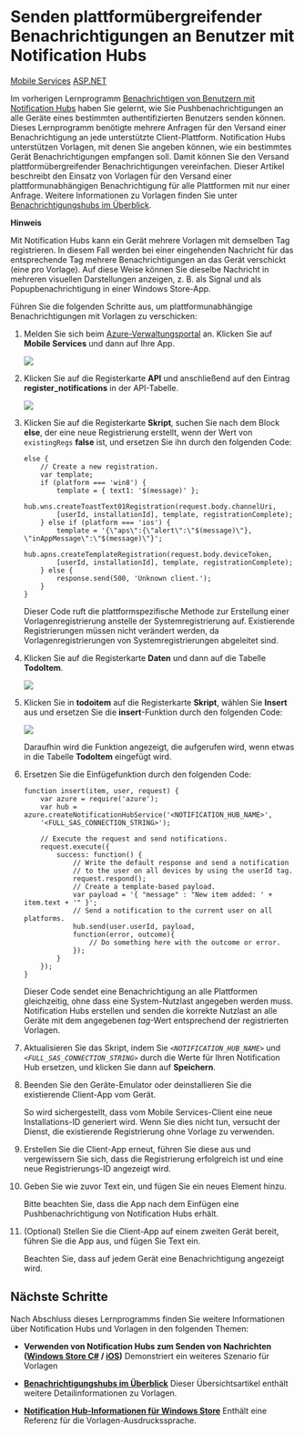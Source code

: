 <properties linkid="manage-services-notification-hubs-notify-users-xplat-mobile-services" urlDisplayName="notify users xplat mobile services" pageTitle="Send cross-platform notifications to users with Notification Hubs (Mobile Services)" metaKeywords="" description="Learn how to use Notification Hubs templates to send, in a single request, a platform-agnostic notification that targets all platforms." metaCanonical="" services="mobile-services,notification-hubs" documentationCenter="" title="Send cross-platform notifications to users with Notification Hubs" authors="glenga" solutions="" manager="" editor="" />

<tags ms.service="notification-hubs" ms.workload="mobile" ms.tgt_pltfrm="mobile-multiple" ms.devlang="multiple" ms.topic="article" ms.date="01/01/1900" ms.author="glenga" />

# Senden plattformübergreifender Benachrichtigungen an Benutzer mit Notification Hubs

<div class="dev-center-tutorial-selector sublanding">
    <a href="/de-de/documentation/articles/notification-hubs-mobile-services-cross-platform-notify-users/" title="Mobile Services" class="current">Mobile Services</a>
    <a href="/de-de/documentation/articles/notification-hubs-aspnet-cross-platform-notify-users/" title="ASP.NET">ASP.NET</a>
</div>

Im vorherigen Lernprogramm [Benachrichtigen von Benutzern mit Notification Hubs][Benachrichtigen von Benutzern mit Notification Hubs] haben Sie gelernt, wie Sie Pushbenachrichtigungen an alle Geräte eines bestimmten authentifizierten Benutzers senden können. Dieses Lernprogramm benötigte mehrere Anfragen für den Versand einer Benachrichtigung an jede unterstützte Client-Plattform. Notification Hubs unterstützen Vorlagen, mit denen Sie angeben können, wie ein bestimmtes Gerät Benachrichtigungen empfangen soll. Damit können Sie den Versand plattformübergreifender Benachrichtigungen vereinfachen. Dieser Artikel beschreibt den Einsatz von Vorlagen für den Versand einer plattformunabhängigen Benachrichtigung für alle Plattformen mit nur einer Anfrage. Weitere Informationen zu Vorlagen finden Sie unter [Benachrichtigungshubs im Überblick][Benachrichtigungshubs im Überblick].

<div class="dev-callout"><b>Hinweis</b>
    <p>Mit Notification Hubs kann ein Ger&auml;t mehrere Vorlagen mit demselben Tag registrieren. In diesem Fall werden bei einer eingehenden Nachricht f&uuml;r das entsprechende Tag mehrere Benachrichtigungen an das Ger&auml;t verschickt (eine pro Vorlage). Auf diese Weise k&ouml;nnen Sie dieselbe Nachricht in mehreren visuellen Darstellungen anzeigen, z. B. als Signal und als Popupbenachrichtigung in einer Windows Store-App.</p>
</div>

Führen Sie die folgenden Schritte aus, um plattformunabhängige Benachrichtigungen mit Vorlagen zu verschicken:

1.  Melden Sie sich beim [Azure-Verwaltungsportal][Azure-Verwaltungsportal] an. Klicken Sie auf **Mobile Services** und dann auf Ihre App.

    ![][0]

2.  Klicken Sie auf die Registerkarte **API** und anschließend auf den Eintrag **register\_notifications** in der API-Tabelle.

    ![][1]

3.  Klicken Sie auf die Registerkarte **Skript**, suchen Sie nach dem Block **else**, der eine neue Registrierung erstellt, wenn der Wert von `existingRegs` **false** ist, und ersetzen Sie ihn durch den folgenden Code:

        else {
            // Create a new registration.
            var template;
            if (platform === 'win8') {                
                template = { text1: '$(message)' };              
                hub.wns.createToastText01Registration(request.body.channelUri, 
                [userId, installationId], template, registrationComplete);
            } else if (platform === 'ios') {
                template = '{\"aps\":{\"alert\":\"$(message)\"}, \"inAppMessage\":\"$(message)\"}';
                hub.apns.createTemplateRegistration(request.body.deviceToken, 
                [userId, installationId], template, registrationComplete);
            } else {
                response.send(500, 'Unknown client.');
            }
        }

    Dieser Code ruft die plattformspezifische Methode zur Erstellung einer Vorlagenregistrierung anstelle der Systemregistrierung auf. Existierende Registrierungen müssen nicht verändert werden, da Vorlagenregistrierungen von Systemregistrierungen abgeleitet sind.

4.  Klicken Sie auf die Registerkarte **Daten** und dann auf die Tabelle **TodoItem**.

    ![][2]

5.  Klicken Sie in **todoitem** auf die Registerkarte **Skript**, wählen Sie **Insert** aus und ersetzen Sie die **insert**-Funktion durch den folgenden Code:

    ![][3]

    Daraufhin wird die Funktion angezeigt, die aufgerufen wird, wenn etwas in die Tabelle **TodoItem** eingefügt wird.

6.  Ersetzen Sie die Einfügefunktion durch den folgenden Code:

        function insert(item, user, request) {
            var azure = require('azure');
            var hub = azure.createNotificationHubService('<NOTIFICATION_HUB_NAME>', 
            '<FULL_SAS_CONNECTION_STRING>');

            // Execute the request and send notifications.
            request.execute({
                success: function() {
                    // Write the default response and send a notification 
                    // to the user on all devices by using the userId tag.
                    request.respond();
                    // Create a template-based payload.
                    var payload = '{ "message" : "New item added: ' + item.text + '" }';            
                    // Send a notification to the current user on all platforms. 
                    hub.send(user.userId, payload,  
                    function(error, outcome){
                        // Do something here with the outcome or error.
                    });     
                }
            });
        }

    Dieser Code sendet eine Benachrichtigung an alle Plattformen gleichzeitig, ohne dass eine System-Nutzlast angegeben werden muss. Notification Hubs erstellen und senden die korrekte Nutzlast an alle Geräte mit dem angegebenen *tag*-Wert entsprechend der registrierten Vorlagen.

7.  Aktualisieren Sie das Skript, indem Sie *`<NOTIFICATION_HUB_NAME>`* und *`<FULL_SAS_CONNECTION_STRING>`* durch die Werte für Ihren Notification Hub ersetzen, und klicken Sie dann auf **Speichern**.

8.  Beenden Sie den Geräte-Emulator oder deinstallieren Sie die existierende Client-App vom Gerät.

    So wird sichergestellt, dass vom Mobile Services-Client eine neue Installations-ID generiert wird. Wenn Sie dies nicht tun, versucht der Dienst, die existierende Registrierung ohne Vorlage zu verwenden.

9.  Erstellen Sie die Client-App erneut, führen Sie diese aus und vergewissern Sie sich, dass die Registrierung erfolgreich ist und eine neue Registrierungs-ID angezeigt wird.

10. Geben Sie wie zuvor Text ein, und fügen Sie ein neues Element hinzu.

    Bitte beachten Sie, dass die App nach dem Einfügen eine Pushbenachrichtigung von Notification Hubs erhält.

11. (Optional) Stellen Sie die Client-App auf einem zweiten Gerät bereit, führen Sie die App aus, und fügen Sie Text ein.

    Beachten Sie, dass auf jedem Gerät eine Benachrichtigung angezeigt wird.

## Nächste Schritte

Nach Abschluss dieses Lernprogramms finden Sie weitere Informationen über Notification Hubs und Vorlagen in den folgenden Themen:

-   **Verwenden von Notification Hubs zum Senden von Nachrichten ([Windows Store C#][Windows Store C#] / [iOS][iOS])**
    Demonstriert ein weiteres Szenario für Vorlagen

-   **[Benachrichtigungshubs im Überblick][Benachrichtigungshubs im Überblick]**
    Dieser Übersichtsartikel enthält weitere Detailinformationen zu Vorlagen.

-   **[Notification Hub-Informationen für Windows Store][Notification Hub-Informationen für Windows Store]**
    Enthält eine Referenz für die Vorlagen-Ausdruckssprache.

<!-- Anchors. -->
<!-- Images. -->
<!-- URLs. -->

  [Benachrichtigen von Benutzern mit Notification Hubs]: /de-de/manage/services/notification-hubs/notify-users
  [Benachrichtigungshubs im Überblick]: http://go.microsoft.com/fwlink/p/?LinkId=317339
  [Azure-Verwaltungsportal]: https://manage.windowsazure.com/
  [0]: ./media/notification-hubs-mobile-services-cross-platform-notify-users/mobile-services-selection.png
  [1]: ./media/notification-hubs-mobile-services-cross-platform-notify-users/mobile-custom-api-select.png
  [2]: ./media/notification-hubs-mobile-services-cross-platform-notify-users/mobile-portal-data-tables.png
  [3]: ./media/notification-hubs-mobile-services-cross-platform-notify-users/mobile-insert-script-push2.png
  [Windows Store C#]: /de-de/manage/services/notification-hubs/breaking-news-dotnet
  [iOS]: /de-de/manage/services/notification-hubs/breaking-news-ios
  [Notification Hub-Informationen für Windows Store]: http://msdn.microsoft.com/de-de/library/windowsazure/jj927172.aspx
